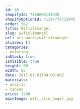 ```yaml
---
id: 30
shopifyId: 7160660131945
shopifyOptionId: 41114775715945
order: 562
title: Wifislimangel
slug: wifislimangel
url: art-works/wifislimangel
aliases: []
categories:
- painting
inStock: true
isVisible: true
height: 90
width: 65
date: 2017-01-01T00:00:00Z
materials:
- acrylic
- canvas
price: 1200
mainImage: wifi_slim_angel.jpg
---
```

